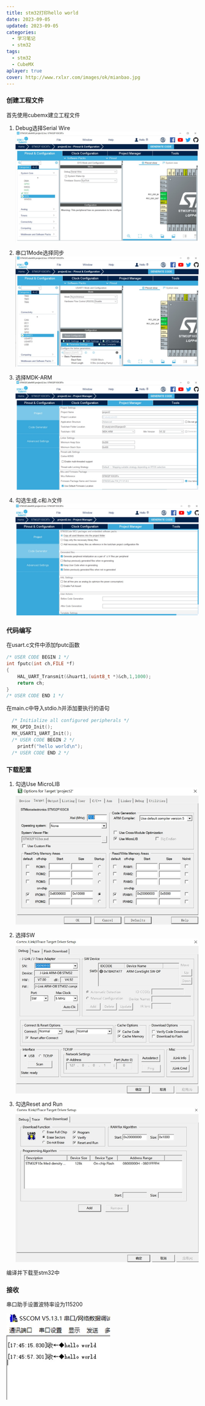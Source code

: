 ```yaml
---
title: stm32打印hello world
date: 2023-09-05
updated: 2023-09-05
categories: 
  - 学习笔记
  - stm32
tags:
  - stm32
  - CubeMX
aplayer: true
cover: http://www.rxlxr.com/images/ok/mianbao.jpg
---
```


### 创建工程文件

首先使用cubemx建立工程文件

1. Debug选择Serial Wire![](./images/set0.jpg)

2. 串口1Mode选择同步![](./images/set1.jpg)

3. 选择MDK-ARM![](./images/set2.jpg)
4. 勾选生成.c和.h文件![](./images/set3.jpg)

### 代码编写

在usart.c文件中添加fputc函数

```c
/* USER CODE BEGIN 1 */
int fputc(int ch,FILE *f)
{
	HAL_UART_Transmit(&huart1,(uint8_t *)&ch,1,1000);
	return ch;
}
/* USER CODE END 1 */
```

在main.c中导入stdio.h并添加要执行的语句

```c
  /* Initialize all configured peripherals */
  MX_GPIO_Init();
  MX_USART1_UART_Init();
  /* USER CODE BEGIN 2 */
	printf("hello world\n");
  /* USER CODE END 2 */
```

### 下载配置

1. 勾选Use MicroLIB![](./images/conf1.jpg)

2. 选择SW![](./images/conf2.jpg)

3. 勾选Reset  and  Run![](./images/conf3.jpg)

编译并下载至stm32中

### 接收

串口助手设置波特率设为115200

![](./images/receive.jpg)
